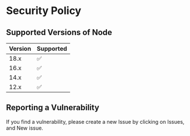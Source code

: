 # Security Policy

## Supported Versions of Node

| Version | Supported          |
| ------- | ------------------ |
| 18.x    | :white_check_mark: |
| 16.x    | :white_check_mark: |
| 14.x    | :white_check_mark: |
| 12.x    | :white_check_mark: |

## Reporting a Vulnerability

If you find a vulnerability, please create a new Issue by clicking on Issues, and New issue.
